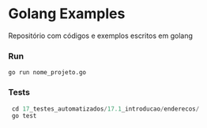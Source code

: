 # Golang Examples 
Repositório com códigos e exemplos escritos em golang

### Run
```shell 
go run nome_projeto.go
```
### Tests
```sql
 cd 17_testes_automatizados/17.1_introducao/enderecos/
 go test
 ```
